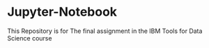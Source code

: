 # Jupyter-Notebook
This Repository is for The final assignment in the IBM Tools for Data Science course
